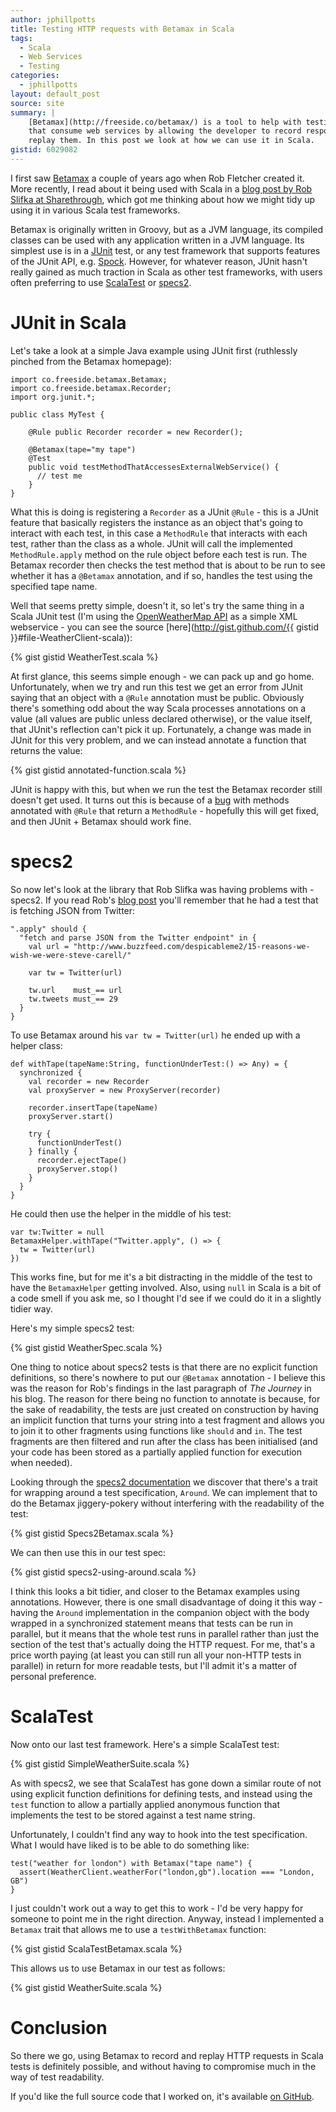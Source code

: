 ```yaml
---
author: jphillpotts
title: Testing HTTP requests with Betamax in Scala
tags:
  - Scala
  - Web Services
  - Testing
categories:
  - jphillpotts
layout: default_post
source: site
summary: |
    [Betamax](http://freeside.co/betamax/) is a tool to help with testing applications 
    that consume web services by allowing the developer to record responses and then 
    replay them. In this post we look at how we can use it in Scala.
gistid: 6029082
---
```


I first saw [Betamax](http://freeside.co/betamax/) a couple of years ago when Rob 
Fletcher created it. More recently, I read about it being used with Scala in a 
[blog post by Rob Slifka at Sharethrough](http://www.sharethrough.com/2013/07/integration-testing-http-requests-with-scala-and-betamax/),
which got me thinking about how we might tidy up using it in various Scala test 
frameworks.

Betamax is originally written in Groovy, but as a JVM language, its compiled classes 
can be used with any application written in a JVM language. Its simplest use is in a 
[JUnit](http://junit.org/) test, or any test framework that supports features of the 
JUnit API, e.g. [Spock](https://code.google.com/p/spock/). However, for whatever reason, 
JUnit hasn't really gained as much traction in Scala as other test frameworks, with users 
often preferring to use [ScalaTest](http://www.scalatest.org/) or 
[specs2](http://etorreborre.github.io/specs2/).

# JUnit in Scala

Let's take a look at a simple Java example using JUnit first (ruthlessly pinched from the
Betamax homepage):

	import co.freeside.betamax.Betamax;
	import co.freeside.betamax.Recorder;
	import org.junit.*;
	
	public class MyTest {
	
	    @Rule public Recorder recorder = new Recorder();
	
	    @Betamax(tape="my tape")
	    @Test
	    public void testMethodThatAccessesExternalWebService() {
	      // test me
	    }
	}

What this is doing is registering a `Recorder` as a JUnit `@Rule` - this is a JUnit
feature that basically registers the instance as an object that's going to interact with
each test, in this case a `MethodRule` that interacts with each test, rather than the
class as a whole. JUnit will call the implemented `MethodRule.apply` method on the rule
object before each test is run. The Betamax recorder then checks the test method that is
about to be run to see whether it has a `@Betamax` annotation, and if so, handles the
test using the specified tape name.

Well that seems pretty simple, doesn't it, so let's try the same thing in a Scala JUnit
test (I'm using the [OpenWeatherMap API](http://openweathermap.org/API) as a simple XML
webservice - you can see the source 
[here](http://gist.github.com/{{ gistid }}#file-WeatherClient-scala)):

{% gist gistid WeatherTest.scala %}

At first glance, this seems simple enough - we can pack up and go home. Unfortunately,
when we try and run this test we get an error from JUnit saying that an object with a 
`@Rule` annotation must be public. Obviously there's something odd about the way Scala
processes annotations on a value (all values are public unless declared otherwise), or
the value itself, that JUnit's reflection can't pick it up. Fortunately, a change was
made in JUnit for this very problem, and we can instead annotate a function that returns
the value:

{% gist gistid annotated-function.scala %}

JUnit is happy with this, but when we run the test the Betamax recorder still doesn't
get used. It turns out this is because of a 
[bug](https://github.com/junit-team/junit/issues/589) with methods annotated with `@Rule`
that return a `MethodRule` - hopefully this will get fixed, and then JUnit + Betamax
should work fine.

# specs2

So now let's look at the library that Rob Slifka was having problems with - specs2. If
you read Rob's [blog post](http://www.sharethrough.com/2013/07/integration-testing-http-requests-with-scala-and-betamax/)
you'll remember that he had a test that is fetching JSON from Twitter:

	".apply" should {
	  "fetch and parse JSON from the Twitter endpoint" in {
	    val url = "http://www.buzzfeed.com/despicableme2/15-reasons-we-wish-we-were-steve-carell/"
	
	    var tw = Twitter(url)
	
	    tw.url    must_== url
	    tw.tweets must_== 29
	  }
	}
	
To use Betamax around his `var tw = Twitter(url)` he ended up with a helper class:

	def withTape(tapeName:String, functionUnderTest:() => Any) = {
	  synchronized {
	    val recorder = new Recorder
	    val proxyServer = new ProxyServer(recorder)
	
	    recorder.insertTape(tapeName)
	    proxyServer.start()
	
	    try {
	      functionUnderTest()
	    } finally {
	      recorder.ejectTape()
	      proxyServer.stop()
	    }
	  }
	}	

He could then use the helper in the middle of his test:

	var tw:Twitter = null
	BetamaxHelper.withTape("Twitter.apply", () => {
	  tw = Twitter(url)
	})

This works fine, but for me it's a bit distracting in the middle of the test to have
the `BetamaxHelper` getting involved. Also, using `null` in Scala is a bit of a code
smell if you ask me, so I thought I'd see if we could do it in a slightly tidier way.

Here's my simple specs2 test:

{% gist gistid WeatherSpec.scala %}

One thing to notice about specs2 tests is that there are no explicit function 
definitions, so there's nowhere to put our `@Betamax` annotation - I believe this was
the reason for Rob's findings in the last paragraph of *The Journey* in his blog. The
reason for there being no function to annotate is because, for the sake of 
readability, the tests are just created on construction by having an implicit 
function that turns your string into a test fragment and allows you to join it to
other fragments using functions like `should` and `in`. The test fragments are then
filtered and run after the class has been initialised (and your code has been stored
as a partially applied function for execution when needed). 

Looking through the [specs2 documentation](http://etorreborre.github.io/specs2/guide/org.specs2.guide.Structure.html#Around)
we discover that there's a trait for wrapping around a test specification, `Around`.
We can implement that to do the Betamax jiggery-pokery without interfering with the
readability of the test:

{% gist gistid Specs2Betamax.scala %}

We can then use this in our test spec:

{% gist gistid specs2-using-around.scala %}

I think this looks a bit tidier, and closer to the Betamax examples using annotations.
However, there is one small disadvantage of doing it this way - having the `Around`
implementation in the companion object with the body wrapped in a synchronized
statement means that tests can be run in parallel, but it means that the whole test
runs in parallel rather than just the section of the test that's actually doing the
HTTP request. For me, that's a price worth paying (at least you can still run all your
non-HTTP tests in parallel) in return for more readable tests, but I'll admit it's a
matter of personal preference.

# ScalaTest

Now onto our last test framework. Here's a simple ScalaTest test:

{% gist gistid SimpleWeatherSuite.scala %}

As with specs2, we see that ScalaTest has gone down a similar route of not using
explicit function definitions for defining tests, and instead using the `test`
function to allow a partially applied anonymous function that implements the test
to be stored against a test name string.

Unfortunately, I couldn't find any way to hook into the test specification. What I
would have liked is to be able to do something like:

	test("weather for london") with Betamax("tape name") {
	  assert(WeatherClient.weatherFor("london,gb").location === "London, GB")
	}

I just couldn't work out a way to get this to work - I'd be very happy for someone
to point me in the right direction. Anyway, instead I implemented a `Betamax` trait 
that allows me to use a `testWithBetamax` function:

{% gist gistid ScalaTestBetamax.scala %}

This allows us to use Betamax in our test as follows:

{% gist gistid WeatherSuite.scala %}

# Conclusion

So there we go, using Betamax to record and replay HTTP requests in Scala tests is
definitely possible, and without having to compromise much in the way of test
readability.

If you'd like the full source code that I worked on, it's available 
[on GitHub](https://github.com/mrpotes/betamax-scala).




















